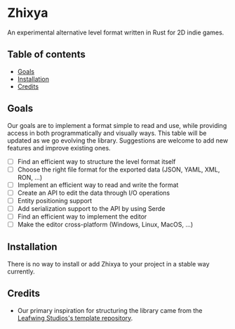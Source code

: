 # Zhixya

An experimental alternative level format written in Rust for 2D indie games.

## Table of contents

* [Goals](#goals)
* [Installation](#installation)
* [Credits](#credits)

## Goals

Our goals are to implement a format simple to read and use, while providing access in both programmatically and visually ways.
This table will be updated as we go evolving the library. Suggestions are welcome to add new features and improve existing ones.
* [ ] Find an efficient way to structure the level format itself
* [ ] Choose the right file format for the exported data (JSON, YAML, XML, RON, ...)
* [ ] Implement an efficient way to read and write the format
* [ ] Create an API to edit the data through I/O operations
* [ ] Entity positioning support
* [ ] Add serialization support to the API by using Serde
* [ ] Find an efficient way to implement the editor
* [ ] Make the editor cross-platform (Windows, Linux, MacOS, ...)

## Installation

There is no way to install or add Zhixya to your project in a stable way currently.

## Credits

* Our primary inspiration for structuring the library came from the [Leafwing Studios's template repository][template].

[template]: https://github.com/Leafwing-Studios/template-repo
